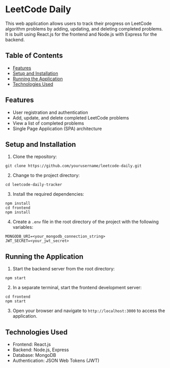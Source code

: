 # LeetCode Daily

This web application allows users to track their progress on LeetCode algorithm problems by adding, updating, and deleting completed problems. It is built using React.js for the frontend and Node.js with Express for the backend.

## Table of Contents

- [Features](#features)
- [Setup and Installation](#setup-and-installation)
- [Running the Application](#running-the-application)
- [Technologies Used](#technologies-used)

## Features

- User registration and authentication
- Add, update, and delete completed LeetCode problems
- View a list of completed problems
- Single Page Application (SPA) architecture

## Setup and Installation

1. Clone the repository:

```
git clone https://github.com/yourusername/leetcode-daily.git
```

2. Change to the project directory:

```
cd leetcode-daily-tracker
```

3. Install the required dependencies:

```
npm install
cd frontend
npm install
```

4. Create a `.env` file in the root directory of the project with the following variables:

```
MONGODB_URI=<your_mongodb_connection_string>
JWT_SECRET=<your_jwt_secret>
```

## Running the Application

1. Start the backend server from the root directory:

```
npm start
```

2. In a separate terminal, start the frontend development server:

```
cd frontend
npm start
```

3. Open your browser and navigate to `http://localhost:3000` to access the application.

## Technologies Used

- Frontend: React.js
- Backend: Node.js, Express
- Database: MongoDB
- Authentication: JSON Web Tokens (JWT)

